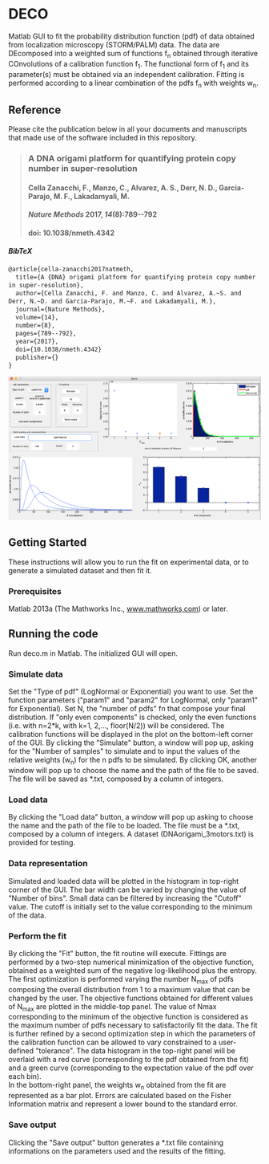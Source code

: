 # DECO
Matlab GUI to fit the probability distribution function (pdf) of data obtained from localization microscopy (STORM/PALM) data. 
The data are DEcomposed into a weighted sum of functions f<sub>n</sub> obtained through iterative COnvolutions of a calibration function f<sub>1</sub>. 
The functional form of f<sub>1</sub> and its parameter(s) must be obtained via an independent calibration. Fitting is performed according to a linear combination of the pdfs f<sub>n</sub> with weights w<sub>n</sub>. 

## Reference
Please cite the publication below in all your documents and manuscripts that made use of the software included in this repository. 

> ### A DNA origami platform for quantifying protein copy number in super-resolution
> #### Cella Zanacchi, F.,  Manzo, C., Alvarez, A. S., Derr, N. D., Garcia-Parajo, M. F., Lakadamyali, M.
> #### *Nature Methods* 2017, *14*(8):789--792
> #### doi: 10.1038/nmeth.4342

#### *BibTeX*
```
@article{cella-zanacchi2017natmeth,
  title={A {DNA} origami platform for quantifying protein copy number in super-resolution},
  author={Cella Zanacchi, F. and Manzo, C. and Alvarez, A.~S. and Derr, N.~D. and Garcia-Parajo, M.~F. and Lakadamyali, M.},
  journal={Nature Methods},
  volume={14},
  number={8},
  pages={789--792},
  year={2017},
  doi={10.1038/nmeth.4342}
  publisher={}
} 
```

!["The DECO GUI"](deco.png)

## Getting Started
These instructions will allow you to run the fit on experimental data, or to generate a simulated dataset and then fit it.

### Prerequisites
Matlab  2013a (The Mathworks Inc., www.mathworks,com) or later.

## Running the code
Run deco.m in Matlab. The initialized GUI will open. 

### Simulate data
Set the "Type of pdf" (LogNormal or Exponential) you want to use. Set the function parameters ("param1" and "param2" for LogNormal, only "param1" for Exponential).
Set N, the "number of pdfs"  fn that compose your final distribution.   If "only even components" is checked, only the even functions (i.e. with n=2*k, with k=1, 2,..., floor(N/2)) will be considered. 
The calibration functions will be displayed in the plot on the bottom-left corner of the GUI.
By clicking the "Simulate" button, a window will pop up, asking for the "Number of samples" to simulate and to input the values of the relative weights (w<sub>n</sub>)  for the n pdfs to be simulated.
By clicking OK, another window will pop up to choose the name and the path of the file to be saved. The file will be saved as *.txt, composed by a column of integers.

### Load data
By clicking the "Load data" button, a window will pop up asking to choose the name and the path of the file to be loaded. The file must be a *.txt, composed by a column of integers.
A dataset (DNAorigami_3motors.txt) is provided for testing.

### Data representation
Simulated and loaded data will be plotted in the histogram in top-right corner of the GUI. The bar width can be varied by changing the value of "Number of bins". 
Small data can be filtered by increasing the "Cutoff" value. The cutoff is initially set to the value corresponding to the minimum of the data.  

### Perform the fit
By clicking the "Fit" button, the fit routine will execute. Fittings are performed by a two-step numerical minimization of the objective function, obtained as a weighted sum of the negative log-likelihood plus the entropy. The first optimization is performed varying the number N<sub>max</sub> of pdfs composing the overall distribution from 1 to a maximum value that can be changed by the user. The objective functions obtained for different values of N<sub>max</sub> are plotted in the middle-top panel. The value of Nmax corresponding to the minimum of the objective function is considered as the maximum number of pdfs necessary to satisfactorily fit the data. The fit is further refined by a second optimization step in which the parameters of the calibration function can be allowed to vary constrained to a user-defined "tolerance". The data histogram in the top-right panel will be overlaid with a red curve (corresponding to the pdf obtained from the fit) and a green curve (corresponding to the expectation value of the pdf over each bin).    
In the bottom-right panel, the weights w<sub>n</sub> obtained from the fit are represented as a bar plot. Errors are calculated based on the Fisher Information matrix and represent a lower bound to the standard error.

### Save output
Clicking the "Save output" button generates a *.txt file containing informations on the parameters used and the results of the fitting.
